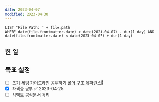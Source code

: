 ```yaml
---
date: 2023-04-07
modified: 2023-04-30
---
```


```dataview
LIST "File Path: " + file.path
WHERE date(file.frontmatter.date) > date(2023-04-07) - dur(1 day) AND date(file.frontmatter.date) < date(2023-04-07) + dur(1 day)
```

## 한 일

## 목표 설정

- [ ] 초기 세팅 가이드라인 공부하기 [폴더 구조 레퍼런스](../../../site/develop/폴더%20구조%20레퍼런스)🔼
- [x] 자격증 공부 ✅ 2023-04-25
- [ ] 리액트 공식문서 정리

